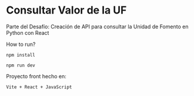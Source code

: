 # Consultar Valor de la UF

Parte del Desafío: Creación de API para consultar la Unidad de Fomento en Python con React

How to run?

`npm install`

`npm run dev`

Proyecto front hecho en:

`Vite + React + JavaScript
`